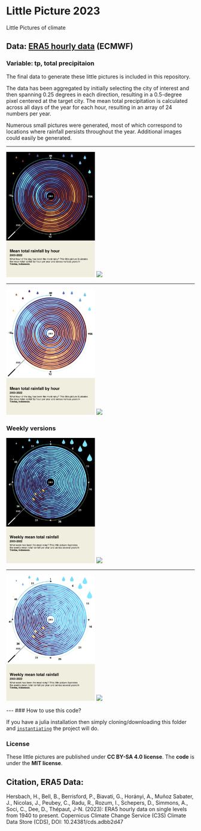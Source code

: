 # Little Picture 2023
Little Pictures of climate

## Data:  [ERA5 hourly data](https://cds.climate.copernicus.eu/cdsapp#!/dataset/reanalysis-era5-single-levels?tab=overview) (ECMWF)

### Variable: tp, total precipitaion
The final data to generate these little pictures is included in this repository.

The data has been aggregated by initially selecting the city of interest and then spanning 0.25 degrees in each direction, resulting in a 0.5-degree pixel centered at the target city. The mean total precipitation is calculated across all days of the year for each hour, resulting in an array of 24 numbers per year.

Numerous small pictures were generated, most of which correspond to locations where rainfall persists throughout the year. Additional images could easily be generated.

---

<p float="center">
  <img src="little_pictures/black/rainfall_by_hour_Timika.png" width="47%" />
  <img src="little_pictures/black/grid_black.png" width="47%" /> 
</p>


---
<p float="center">
  <img src="little_pictures/white/rainfall_by_hour_Timika.png" width="47%" />
  <img src="little_pictures/white/grid_white.png" width="47%" /> 
</p>

### Weekly versions

<p float="center">
  <img src="little_pictures/black/rainfall_weekly_timika.png" width="47%" />
  <img src="little_pictures/black/grid_black_weekly.png" width="47%" /> 
</p>


---
<p float="center">
  <img src="little_pictures/white/rainfall_weekly_timika.png" width="47%" />
  <img src="little_pictures/white/grid_white_weekly.png" width="47%" /> 
</p>
---
### How to use this code?

If you have a julia installation then simply cloning/downloading this folder and [`instantiating`](https://pkgdocs.julialang.org/v1/environments/) the project will do. 

### License

These little pictures are published under **CC BY-SA 4.0 license**. The **code** is under the **MIT license**.

## Citation, ERA5 Data:

Hersbach, H., Bell, B., Berrisford, P., Biavati, G., Horányi, A., Muñoz Sabater, J., Nicolas, J., Peubey, C., Radu, R., Rozum, I., Schepers, D., Simmons, A., Soci, C., Dee, D., Thépaut, J-N. (2023): ERA5 hourly data on single levels from 1940 to present. Copernicus Climate Change Service (C3S) Climate Data Store (CDS), DOI: 10.24381/cds.adbb2d47
